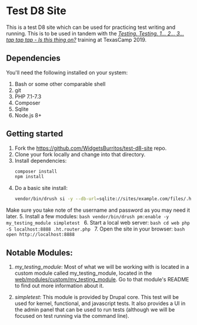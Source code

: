 # Test D8 Site

This is a test D8 site which can be used for practicing test writing and
running. This is to be used in tandem with the
_[Testing. Testing. 1... 2... 3... *tap* *tap* *tap* - Is this thing on?](https://2019.texascamp.org/sessions/testing-testing-1-2-3-tap-tap-tap--is-this-thing-on-training)_ training
at TexasCamp 2019.

## Dependencies

You'll need the following installed on your system:

1. Bash or some other comparable shell
2. git
3. PHP 7.1-7.3
4. Composer
5. Sqlite
6. Node.js 8+

## Getting started

1. Fork the https://github.com/WidgetsBurritos/test-d8-site repo.
2. Clone your fork locally and change into that directory.
3. Install dependencies:
    ```bash
    composer install
    npm install
    ```
4. Do a basic site install:
    ```bash
    vendor/bin/drush si -y --db-url=sqlite://sites/example.com/files/.ht.sqlite
    ```
Make sure you take note of the username and password as you may need it later.
5. Install a few modules:
    ```bash
    vendor/bin/drush pm:enable -y my_testing_module simpletest
    ```
6. Start a local web server:
    ```bash
    cd web
    php -S localhost:8888 .ht.router.php
    ```
7. Open the site in your browser:
    ```bash
    open http://localhost:8888
    ```

## Notable Modules:

1. _my_testing_module_:
    Most of what we will be working with is located in a custom module called
    my_testing_module, located in the [web/modules/custom/my_testing_module](web/modules/custom/my_testing_module). Go to that module's README to find out more information
    about it.

2. _simpletest_:
    This module is provided by Drupal core. This test will be used for kernel,
    functional, and javascript tests. It also provides a UI in the admin panel
    that can be used to run tests (although we will be focused on test running
    via the command line).
